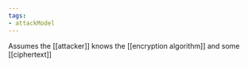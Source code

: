 ```yaml
---
tags:
- attackModel
---
```


Assumes the [[attacker]] knows the [[encryption algorithm]] and some [[ciphertext]]